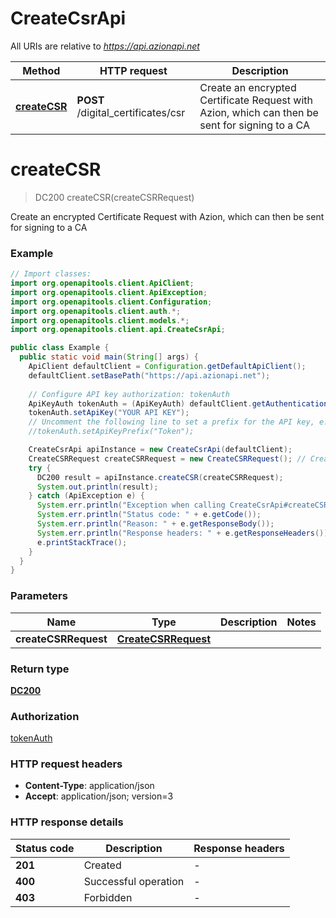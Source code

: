 # CreateCsrApi

All URIs are relative to *https://api.azionapi.net*

| Method | HTTP request | Description |
|------------- | ------------- | -------------|
| [**createCSR**](CreateCsrApi.md#createCSR) | **POST** /digital_certificates/csr | Create an encrypted Certificate Request with Azion, which can then be sent for signing to a CA |


<a id="createCSR"></a>
# **createCSR**
> DC200 createCSR(createCSRRequest)

Create an encrypted Certificate Request with Azion, which can then be sent for signing to a CA

### Example
```java
// Import classes:
import org.openapitools.client.ApiClient;
import org.openapitools.client.ApiException;
import org.openapitools.client.Configuration;
import org.openapitools.client.auth.*;
import org.openapitools.client.models.*;
import org.openapitools.client.api.CreateCsrApi;

public class Example {
  public static void main(String[] args) {
    ApiClient defaultClient = Configuration.getDefaultApiClient();
    defaultClient.setBasePath("https://api.azionapi.net");
    
    // Configure API key authorization: tokenAuth
    ApiKeyAuth tokenAuth = (ApiKeyAuth) defaultClient.getAuthentication("tokenAuth");
    tokenAuth.setApiKey("YOUR API KEY");
    // Uncomment the following line to set a prefix for the API key, e.g. "Token" (defaults to null)
    //tokenAuth.setApiKeyPrefix("Token");

    CreateCsrApi apiInstance = new CreateCsrApi(defaultClient);
    CreateCSRRequest createCSRRequest = new CreateCSRRequest(); // CreateCSRRequest | 
    try {
      DC200 result = apiInstance.createCSR(createCSRRequest);
      System.out.println(result);
    } catch (ApiException e) {
      System.err.println("Exception when calling CreateCsrApi#createCSR");
      System.err.println("Status code: " + e.getCode());
      System.err.println("Reason: " + e.getResponseBody());
      System.err.println("Response headers: " + e.getResponseHeaders());
      e.printStackTrace();
    }
  }
}
```

### Parameters

| Name | Type | Description  | Notes |
|------------- | ------------- | ------------- | -------------|
| **createCSRRequest** | [**CreateCSRRequest**](CreateCSRRequest.md)|  | |

### Return type

[**DC200**](DC200.md)

### Authorization

[tokenAuth](../README.md#tokenAuth)

### HTTP request headers

 - **Content-Type**: application/json
 - **Accept**: application/json; version=3

### HTTP response details
| Status code | Description | Response headers |
|-------------|-------------|------------------|
| **201** | Created |  -  |
| **400** | Successful operation |  -  |
| **403** | Forbidden |  -  |

